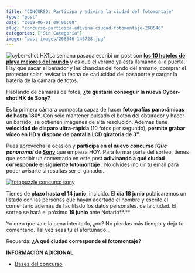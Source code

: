 ```yaml
---
title: "CONCURSO: Participa y adivina la ciudad del fotomontaje"
type: "post"
date: "2009-06-01 09:00:00"
slug: "concurso-participa-adivina-ciudad-fotomontaje-268546"
categories: ["Sin Categoría"]
image: "post-images/268546-146728.jpg"
---
```


![cyber-shot HX1](post-images/268546-146728.jpg "cyber-shot HX1")La semana pasada escribí un post con **[los 10 hoteles de playa mejores del mundo](http://www.missviajes.com/10-mejores-hoteles-playa-mundo-267359)** y es que el verano ya está llamando a la puerta. Hay que sacar el bañador y las chanclas del fondo del armario, comprar el protector solar, revisar la fecha de caducidad del pasaporte y cargar la batería de la cámara de fotos.

Hablando de cámaras de fotos, **¿te gustaría conseguir la nueva Cyber-shot HX de Sony?**

Es la primera cámara compacta capaz de hacer **fotografías panorámicas de hasta 180º**. Con sólo mantener pulsado el botón del obturador y hacer un barrido, se obtienen imágenes de alta resolución. Además tiene **velocidad de disparo ultra-rápida** (10 fotos por segundo)**, permite grabar vídeo en HD y dispone de pantalla LCD giratoria de 3".**

Pues aprovecha la ocasión y **participa en el nuevo concurso *!Que panorama!* de [Sony](http://www.sony.es)** que empieza HOY. Para formar parte del sorteo, tienes que escribir un comentario en este post **adivinando a qué ciudad corresponde el siguiente fotomontaje** . No olvides incluir tu email para poder avisarte si resultas ser el ganador.

[![fotopuzzle concurso sony](post-images/268546-146725.jpg "fotopuzzle concurso sony")](post-images/268546-146725.jpg)

Tienes de **plazo hasta el 14 junio**, incluido. El **día 18 junio** publicaremos un listado con las personas que hayan acertado el nombre y escrito el comentario además de facilitado los datos personales. de la ciudad. El sorteo se hará el próximo **19 junio** ante Notario**.**

Yo creo que vale la pena intentarlo, ¿no? No pierdas más tiempo y deja tu comentario. Tal vez seas tu el afortunado...

Recuerda: **¿A qué ciudad corresponde el fotomontaje?**

**INFORMACIÓN ADICIONAL**

- [Bases del concurso](http://docs.google.com/View?id=dftsnvrr_182c5hb99fj)